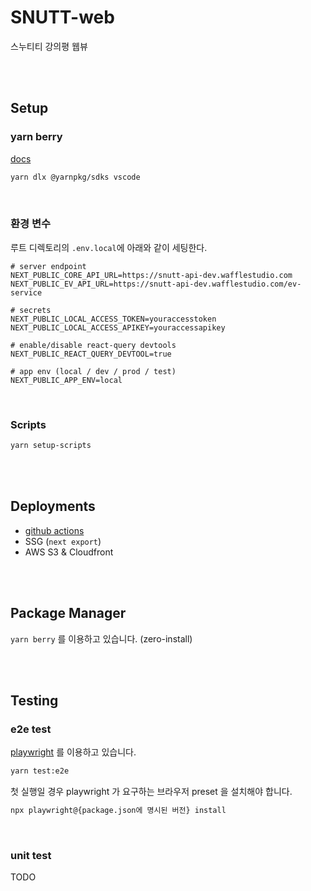 # SNUTT-web

스누티티 강의평 웹뷰

<br/><br/>

## Setup

### yarn berry

[docs](https://yarnpkg.com/getting-started/migration#editor-support)

```sh
yarn dlx @yarnpkg/sdks vscode
```

<br/>

### 환경 변수

루트 디렉토리의 `.env.local`에 아래와 같이 세팅한다.

```
# server endpoint
NEXT_PUBLIC_CORE_API_URL=https://snutt-api-dev.wafflestudio.com
NEXT_PUBLIC_EV_API_URL=https://snutt-api-dev.wafflestudio.com/ev-service

# secrets
NEXT_PUBLIC_LOCAL_ACCESS_TOKEN=youraccesstoken
NEXT_PUBLIC_LOCAL_ACCESS_APIKEY=youraccessapikey

# enable/disable react-query devtools
NEXT_PUBLIC_REACT_QUERY_DEVTOOL=true

# app env (local / dev / prod / test)
NEXT_PUBLIC_APP_ENV=local
```

<br/>

### Scripts

```sh
yarn setup-scripts
```

<br/><br/>

## Deployments

- [github actions](./.github/workflows/)
- SSG (`next export`)
- AWS S3 & Cloudfront

<br/><br/>

## Package Manager

`yarn berry` 를 이용하고 있습니다. (zero-install)

<br/><br/>

## Testing

### e2e test

[playwright](https://playwright.dev/) 를 이용하고 있습니다.

```sh
yarn test:e2e
```

첫 실행일 경우 playwright 가 요구하는 브라우저 preset 을 설치해야 합니다.

```sh
npx playwright@{package.json에 명시된 버전} install
```

<br/>

### unit test

TODO
